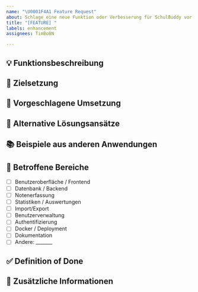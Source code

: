 ```yaml
---
name: "\U0001F4A1 Feature Request"
about: Schlage eine neue Funktion oder Verbesserung für SchulBuddy vor
title: "[FEATURE] "
labels: enhancement
assignees: TimBoBN

---
```


## 💡 Funktionsbeschreibung
<!-- Beschreibe die gewünschte Funktion oder Verbesserung -->

## 🎯 Zielsetzung
<!-- Welches Problem soll die Funktion lösen? -->

## 📝 Vorgeschlagene Umsetzung
<!-- Hast du konkrete Ideen zur Umsetzung? (optional) -->

## 🔄 Alternative Lösungsansätze
<!-- Gibt es Alternativen zur vorgeschlagenen Funktion? (optional) -->

## 📚 Beispiele aus anderen Anwendungen
<!-- Kennst du ähnliche Funktionen aus anderen Anwendungen? (optional) -->

## 📱 Betroffene Bereiche
<!-- Welche Teile der Anwendung wären betroffen? -->
- [ ] Benutzeroberfläche / Frontend
- [ ] Datenbank / Backend
- [ ] Notenerfassung
- [ ] Statistiken / Auswertungen
- [ ] Import/Export
- [ ] Benutzerverwaltung
- [ ] Authentifizierung
- [ ] Docker / Deployment
- [ ] Dokumentation
- [ ] Andere: _______

## ✅ Definition of Done
<!-- Wann ist diese Feature-Anfrage als abgeschlossen zu betrachten? -->

## 📝 Zusätzliche Informationen
<!-- Weitere relevante Informationen oder Kontext -->

<!-- Falls du einen Design-Vorschlag oder Mockup hast, füge ihn hier ein -->
